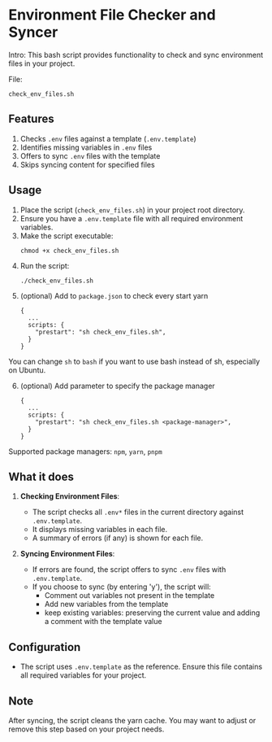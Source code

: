 # Environment File Checker and Syncer

Intro: This bash script provides functionality to check and sync environment files in your project.

File:
```
check_env_files.sh
```


## Features

1. Checks `.env` files against a template (`.env.template`)
2. Identifies missing variables in `.env` files
3. Offers to sync `.env` files with the template
4. Skips syncing content for specified files

## Usage

1. Place the script (`check_env_files.sh`) in your project root directory.
2. Ensure you have a `.env.template` file with all required environment variables.
3. Make the script executable:
   ```
   chmod +x check_env_files.sh
   ```
4. Run the script:
   ```
   ./check_env_files.sh
   ```
5. (optional) Add to `package.json` to check every start yarn
    ```
    {
      ...
      scripts: {
        "prestart": "sh check_env_files.sh",
      }
    }
    ```
You can change `sh` to `bash` if you want to use bash instead of sh, especially on Ubuntu.

6. (optional) Add parameter to specify the package manager
    ```
    {
      ...
      scripts: {
        "prestart": "sh check_env_files.sh <package-manager>",
      }
    }
    ```

Supported package managers: `npm`, `yarn`, `pnpm`

## What it does

1. **Checking Environment Files**:
   - The script checks all `.env*` files in the current directory against `.env.template`.
   - It displays missing variables in each file.
   - A summary of errors (if any) is shown for each file.

2. **Syncing Environment Files**:
   - If errors are found, the script offers to sync `.env` files with `.env.template`.
   - If you choose to sync (by entering 'y'), the script will:
     - Comment out variables not present in the template
     - Add new variables from the template
     - keep existing variables: preserving the current value and adding a comment with the template value

## Configuration

- The script uses `.env.template` as the reference. Ensure this file contains all required variables for your project.

## Note

After syncing, the script cleans the yarn cache. You may want to adjust or remove this step based on your project needs.
